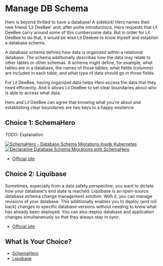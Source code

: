 # Manage DB Schema

Hero is beyond thrilled to have a database! A sidekick! Hero names their new friend 'Lil DeeBee' and, after polite introductions, Hero requests that Lil DeeBee carry around some of this cumbersome data. But in order for Lil DeeBee to do that, it would be wise Lil Deebee to know thyself and establish a database schema.

A database schema defines how data is organized within a relational database. The schema additionally describes how the data may relate to other tables or other schemas. A schema might define, for example, what tables are in a database, the names of those tables, what fields (columns) are included in each table, and what type of data should go in those fields.

For Lil DeeBee, having organized data helps Hero access the data that they need efficiently. And it allows Lil DeeBee to set clear boundaries about who is able to access what data. 

Hero and Lil DeeBee can agree that knowing what you're about and establishing clear boundaries are two keys to a happy existence. 

## Choice 1: SchemaHero

TODO: Explanation

[![SchemaHero - Database Schema Migrations Inside Kubernetes](https://img.youtube.com/vi/SofQxb4CDQQ/0.jpg)](https://youtu.be/SofQxb4CDQQ)
[![Declarative Database Schema Migrations with SchemaHero](https://img.youtube.com/vi/uzWBaqPxxH8/0.jpg)](https://via.vmw.com/SchemaHero)
* [Official site](https://schemahero.io)

## Choice 2: Liquibase

Sometimes, especially from a data safety perspective, you want to dictate how your database's end state is reached. Liquibase is an open-source database schema change management solution. With it, you can manage revisions of your database. This additionally enables you to deploy (and roll back) changes to specific database versions without needing to know what has already been deployed. You can also deploy database and application changes simultaneously so that they always stay in sync.

* [Official site](https://www.liquibase.org)

## What Is Your Choice?

* [SchemaHero](schemahero.md)
* [Liquibase](liquibase.md)